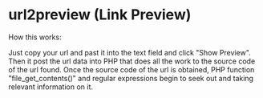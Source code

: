 # url2preview (Link Preview)

  How this works:

  Just copy your url and past it into the text field and click "Show Preview". Then it post the url 
  data into PHP that does all the work to  the source code of the url found. Once the source code of 
  the url is obtained, PHP function "file_get_contents()" and regular expressions begin to seek out 
  and taking relevant information on it.
